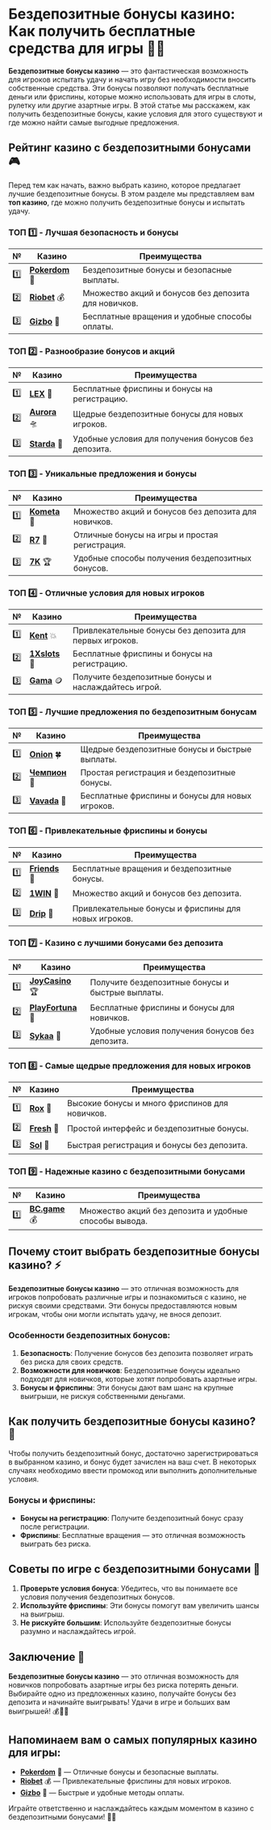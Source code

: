 # Бездепозитные бонусы казино: Как получить бесплатные средства для игры 🎰💸

**Бездепозитные бонусы казино** — это фантастическая возможность для игроков испытать удачу и начать игру без необходимости вносить собственные средства. Эти бонусы позволяют получать бесплатные деньги или фриспины, которые можно использовать для игры в слоты, рулетку или другие азартные игры. В этой статье мы расскажем, как получить бездепозитные бонусы, какие условия для этого существуют и где можно найти самые выгодные предложения.

## Рейтинг казино с бездепозитными бонусами 🎮

Перед тем как начать, важно выбрать казино, которое предлагает лучшие бездепозитные бонусы. В этом разделе мы представляем вам **топ казино**, где можно получить бездепозитные бонусы и испытать удачу.

### ТОП 1️⃣ - Лучшая безопасность и бонусы

| №  | Казино | Преимущества |
|----|--------|--------------|
| 1️⃣ | [**Pokerdom**](https://brandplay.link/4k77v2yx) 🎉 | Бездепозитные бонусы и безопасные выплаты. |
| 2️⃣ | [**Riobet**](https://brandplay.link/7xBLTPyj) 💰 | Множество акций и бонусов без депозита для новичков. |
| 3️⃣ | [**Gizbo**](https://brandplay.link/bprXw4YV) 🎁 | Бесплатные вращения и удобные способы оплаты. |

### ТОП 2️⃣ - Разнообразие бонусов и акций

| №  | Казино | Преимущества |
|----|--------|--------------|
| 1️⃣ | [**LEX**](https://brandplay.link/zW4hdDFV) 🎯 | Бесплатные фриспины и бонусы на регистрацию. |
| 2️⃣ | [**Aurora**](https://10trafic-stat2.com/click/668546556bcc6313411604bd/6766/13032/subaccount) 🛸 | Щедрые бездепозитные бонусы для новых игроков. |
| 3️⃣ | [**Starda**](https://brandplay.link/fB7xwRFL) 🎉 | Удобные условия для получения бонусов без депозита. |

### ТОП 3️⃣ - Уникальные предложения и бонусы

| №  | Казино | Преимущества |
|----|--------|--------------|
| 1️⃣ | [**Kometa**](https://brandplay.link/8ZymQJV8) 💎 | Множество акций и бонусов без депозита для новичков. |
| 2️⃣ | [**R7**](https://brandplay.link/bMd3Yjsw) 🎯 | Отличные бонусы на игры и простая регистрация. |
| 3️⃣ | [**7K**](https://brandplay.link/BvQyFShp) 🏆 | Удобные способы получения бездепозитных бонусов. |

### ТОП 4️⃣ - Отличные условия для новых игроков

| №  | Казино | Преимущества |
|----|--------|--------------|
| 1️⃣ | [**Kent**](https://brandplay.link/Fv2WP3js) 💥 | Привлекательные бонусы без депозита для первых игроков. |
| 2️⃣ | [**1Xslots**](https://brandplay.link/hSB1khtr) 🏅 | Бесплатные фриспины и бонусы на регистрацию. |
| 3️⃣ | [**Gama**](https://brandplay.link/j6NMKsDz) 🪙 | Получите бездепозитные бонусы и наслаждайтесь игрой. |

### ТОП 5️⃣ - Лучшие предложения по бездепозитным бонусам

| №  | Казино | Преимущества |
|----|--------|--------------|
| 1️⃣ | [**Onion**](https://brandplay.link/zBGRVpQ9) 🍀 | Щедрые бездепозитные бонусы и быстрые выплаты. |
| 2️⃣ | [**Чемпион**](https://temon-gter.cfd/go/lRq?p80412p304504pcc44t17455) 🏅 | Простая регистрация и бездепозитные бонусы. |
| 3️⃣ | [**Vavada**](https://vavadapartner.pro/?promo=ea5c9275-6854-4505-94fc-95ab18221945-linkb2) 🎁 | Бесплатные фриспины и бонусы для новых игроков. |

### ТОП 6️⃣ - Привлекательные фриспины и бонусы

| №  | Казино | Преимущества |
|----|--------|--------------|
| 1️⃣ | [**Friends**](https://gofriends.vc/linkb2) 🎰 | Бесплатные вращения и бездепозитные бонусы. |
| 2️⃣ | [**1WIN**](https://brandplay.link/smXVpBbG) 💸 | Множество акций и бонусов без депозита. |
| 3️⃣ | [**Drip**](https://drp-ircp01.com/c07e6a3db) 🤑 | Привлекательные бонусы и фриспины для новых игроков. |

### ТОП 7️⃣ - Казино с лучшими бонусами без депозита

| №  | Казино | Преимущества |
|----|--------|--------------|
| 1️⃣ | [**JoyCasino**](https://rpc30.call2me.pro/?/ru/registration?apkpop=0&partner=p24970p3291217pc98f) 🏆 | Получите бездепозитные бонусы и быстрые выплаты. |
| 2️⃣ | [**PlayFortuna**](https://fortunapromo.net/alt/playfortuna/registration?0dc4a9362a71feb7e3f165fb8e766f70) 🎉 | Бесплатные фриспины и бонусы для новичков. |
| 3️⃣ | [**Sykaa**](https://s-two-way.com/?source=linkb2&pid=30697) 💎 | Удобные условия получения бонусов без депозита. |

### ТОП 8️⃣ - Самые щедрые предложения для новых игроков

| №  | Казино | Преимущества |
|----|--------|--------------|
| 1️⃣ | [**Rox**](https://rox-pvwfpjgcxe.com/cb1ee18a5) 🎯 | Высокие бонусы и много фриспинов для новичков. |
| 2️⃣ | [**Fresh**](https://fresh-eumwkxwao.com/c3f7b485d) 🎰 | Простой интерфейс и бездепозитные бонусы. |
| 3️⃣ | [**Sol**](https://sol-mmtdzfbaco.com/cb2415bca) 🏅 | Быстрая регистрация и бонусы без депозита. |

### ТОП 9️⃣ - Надежные казино с бездепозитными бонусами

| №  | Казино | Преимущества |
|----|--------|--------------|
| 1️⃣ | [**BC.game**](https://partnerbcgame.com/dcc53d441) 💰 | Множество акций без депозита и удобные способы вывода. |

## Почему стоит выбрать бездепозитные бонусы казино? ⚡

**Бездепозитные бонусы казино** — это отличная возможность для игроков попробовать различные игры и познакомиться с казино, не рискуя своими средствами. Эти бонусы предоставляются новым игрокам, чтобы они могли испытать удачу, не внося депозит.

### Особенности бездепозитных бонусов:
1. **Безопасность**: Получение бонусов без депозита позволяет играть без риска для своих средств.
2. **Возможности для новичков**: Бездепозитные бонусы идеально подходят для новичков, которые хотят попробовать азартные игры.
3. **Бонусы и фриспины**: Эти бонусы дают вам шанс на крупные выигрыши, не рискуя собственными деньгами.

## Как получить бездепозитные бонусы казино? 🎰

Чтобы получить бездепозитный бонус, достаточно зарегистрироваться в выбранном казино, и бонус будет зачислен на ваш счет. В некоторых случаях необходимо ввести промокод или выполнить дополнительные условия.

### Бонусы и фриспины:
- **Бонусы на регистрацию**: Получите бездепозитный бонус сразу после регистрации.
- **Фриспины**: Бесплатные вращения — это отличная возможность выиграть без риска.

## Советы по игре с бездепозитными бонусами 🧠

1. **Проверьте условия бонуса**: Убедитесь, что вы понимаете все условия получения бездепозитных бонусов.
2. **Используйте фриспины**: Эти бонусы помогут вам увеличить шансы на выигрыш.
3. **Не рискуйте большим**: Используйте бездепозитные бонусы разумно и наслаждайтесь игрой.

## Заключение 🌟

**Бездепозитные бонусы казино** — это отличная возможность для новичков попробовать азартные игры без риска потерять деньги. Выбирайте одно из предложенных казино, получайте бонусы без депозита и начинайте выигрывать! Удачи в игре и больших вам выигрышей! 💰🎰✨

## Напоминаем вам о самых популярных казино для игры:

- [**Pokerdom**](https://brandplay.link/4k77v2yx) 🎉 — Отличные бонусы и безопасные выплаты.
- [**Riobet**](https://brandplay.link/7xBLTPyj) 💰 — Привлекательные фриспины для новых игроков.
- [**Gizbo**](https://brandplay.link/bprXw4YV) 🎁 — Быстрые и удобные методы оплаты.

Играйте ответственно и наслаждайтесь каждым моментом в казино с бездепозитными бонусами! 🎰💸
